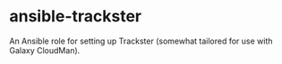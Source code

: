 # ansible-trackster
An Ansible role for setting up Trackster (somewhat tailored for use with Galaxy CloudMan).
